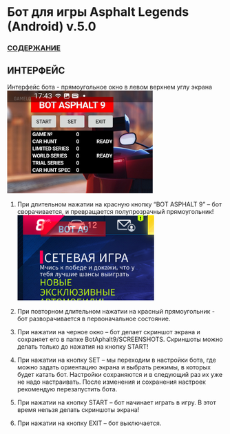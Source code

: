  # __Бот для игры Asphalt Legends (Android) v.5.0__

### [СОДЕРЖАНИЕ](https://github.com/AUTOPILOTyoutube/bot-asphalt-legends-android/blob/main/README.md)

 ## ИНТЕРФЕЙС
 Интерфейс бота - прямоугольное окно в левом верхнем углу экрана  
![Иллюстрация к проекту](https://github.com/autopilotyoutube/bot-asphalt-legends-android/raw/main/files/pictures/04_interface/int_full.png)  

1. При длительном нажатии на красную кнопку “BOT ASPHALT 9” – бот сворачивается, и превращается полупрозрачный прямоугольник!  
![Иллюстрация к проекту](https://github.com/autopilotyoutube/bot-asphalt-legends-android/raw/main/files/pictures/04_interface/int_min.png) 

2. При повторном длительном нажатии на красный прямоугольник - бот разворачивается в первоначальное состояние.

3. При нажатии на черное окно – бот делает скриншот экрана и сохраняет его в папке BotAphalt9/SCREENSHOTS. Скриншоты можно делать только до нажатия на кнопку START!

4. При нажатии на кнопку SET – мы переходим в настройки бота, где можно задать ориентацию экрана и выбрать режимы, в которых будет катать бот. Настройки сохраняются и в следующий раз их уже не надо настраивать. После  изменения и сохранения настроек рекомендую перезапустить бота.

5. При нажатии на кнопку START – бот начинает играть в игру. В этот время нельзя делать скриншоты экрана!

6. При нажатии на кнопку EXIT – бот выключается.